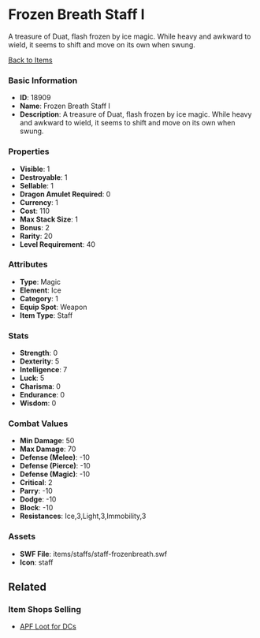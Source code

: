 # Frozen Breath Staff I

A treasure of Duat, flash frozen by ice magic. While heavy and awkward to wield, it seems to shift and move on its own when swung.

[Back to Items](../items.md)

### Basic Information

- **ID**: 18909
- **Name**: Frozen Breath Staff I
- **Description**: A treasure of Duat, flash frozen by ice magic. While heavy and awkward to wield, it seems to shift and move on its own when swung.

### Properties

- **Visible**: 1
- **Destroyable**: 1
- **Sellable**: 1
- **Dragon Amulet Required**: 0
- **Currency**: 1
- **Cost**: 110
- **Max Stack Size**: 1
- **Bonus**: 2
- **Rarity**: 20
- **Level Requirement**: 40

### Attributes

- **Type**: Magic
- **Element**: Ice
- **Category**: 1
- **Equip Spot**: Weapon
- **Item Type**: Staff

### Stats

- **Strength**: 0
- **Dexterity**: 5
- **Intelligence**: 7
- **Luck**: 5
- **Charisma**: 0
- **Endurance**: 0
- **Wisdom**: 0

### Combat Values

- **Min Damage**: 50
- **Max Damage**: 70
- **Defense (Melee)**: -10
- **Defense (Pierce)**: -10
- **Defense (Magic)**: -10
- **Critical**: 2
- **Parry**: -10
- **Dodge**: -10
- **Block**: -10
- **Resistances**: Ice,3,Light,3,Immobility,3

### Assets

- **SWF File**: items/staffs/staff-frozenbreath.swf
- **Icon**: staff

## Related

### Item Shops Selling

- [APF Loot for DCs](../item-shops/630-apf-loot-for-dcs.md)

